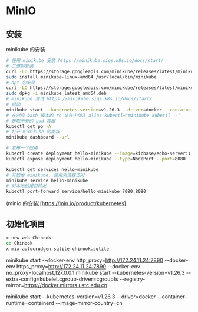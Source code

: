 # MinIO

## 安装 

minikube 的安装

```bash
# 使用 minikube 安装 https://minikube.sigs.k8s.io/docs/start/
# 二进制安装
curl -LO https://storage.googleapis.com/minikube/releases/latest/minikube-linux-amd64
sudo install minikube-linux-amd64 /usr/local/bin/minikube
# apt 包安装
curl -LO https://storage.googleapis.com/minikube/releases/latest/minikube_latest_amd64.deb
sudo dpkg -i minikube_latest_amd64.deb
# minikube 测试 https://minikube.sigs.k8s.io/docs/start/
# 启动
minikube start --kubernetes-version=v1.26.3 --driver=docker --container-runtime=containerd --image-mirror-country=cn
# 在对应 bash 脚本的 rc 文件中加入 alias kubectl="minikube kubectl --"
# 获取所有的 pod 容器
kubectl get po -A
# 打开 minikube 的面板
minikube dashboard --url

# 发布一个应用
kubectl create deployment hello-minikube --image=kicbase/echo-server:1.0
kubectl expose deployment hello-minikube --type=NodePort --port=8080

kubectl get services hello-minikube
# 开放给 minikube, 使用浏览器访问
minikube service hello-minikube
# 对本地的接口转发
kubectl port-forward service/hello-minikube 7080:8080
```

(minio 的安装)[https://min.io/product/kubernetes] 


## 初始化项目

```bash
x new web Chinook
cd Chinook
x mix autocrudgen sqlite chinook.sqlite
```
minikube start --docker-env http_proxy=http://172.24.11.24:7890 --docker-env https_proxy=http://172.24.11.24:7890 --docker-env no_proxy=localhost,127.0.0.1
minikube start --kubernetes-version=v1.26.3 --extra-config=kubelet.cgroup-driver=cgroupfs --registry-mirror=https://docker.mirrors.ustc.edu.cn

minikube start --kubernetes-version=v1.26.3 --driver=docker --container-runtime=containerd --image-mirror-country=cn
